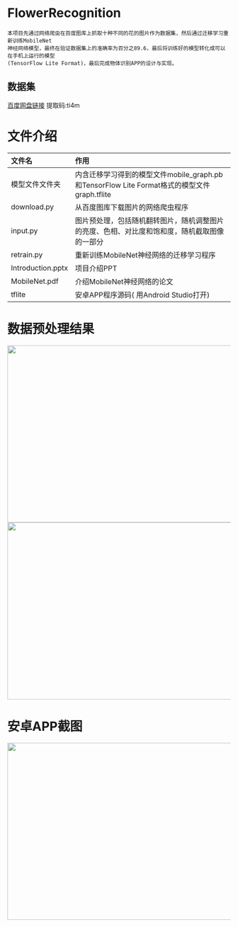 # FlowerRecognition
```
本项目先通过网络爬虫在百度图库上抓取十种不同的花的图片作为数据集，然后通过迁移学习重新训练MobileNet
神经网络模型，最终在验证数据集上的准确率为百分之89.6，最后将训练好的模型转化成可以在手机上运行的模型
(TensorFlow Lite Format)，最后完成物体识别APP的设计与实现。
```
## 数据集
[百度网盘链接](https://pan.baidu.com/s/1HA9M2h2JpKDY8uQHCbvxxQ) 提取码:ti4m

# 文件介绍

|文件名|作用|
|:---|:---|
|模型文件文件夹|内含迁移学习得到的模型文件mobile_graph.pb和TensorFlow Lite Format格式的模型文件graph.tflite|
|download.py|从百度图库下载图片的网络爬虫程序|
|input.py|图片预处理，包括随机翻转图片，随机调整图片的亮度、色相、对比度和饱和度，随机截取图像的一部分|
|retrain.py|重新训练MobileNet神经网络的迁移学习程序|
|Introduction.pptx|项目介绍PPT|
|MobileNet.pdf|介绍MobileNet神经网络的论文|
|tflite|安卓APP程序源码( 用Android Studio打开)|

# 数据预处理结果

<img src="https://github.com/cswangyuhui/FlowerRecognition/blob/master/result/PreProcess1.png" width="550" height="400"/>
<br>
<img src="https://github.com/cswangyuhui/FlowerRecognition/blob/master/result/PreProcess2.png" width="550" height="400"/>

# 安卓APP截图

<img src="https://github.com/cswangyuhui/FlowerRecognition/blob/master/result/result.png" width="550" height="400"/>
